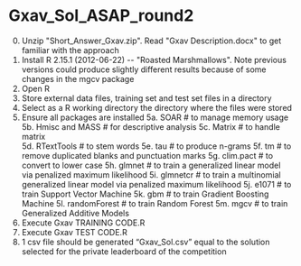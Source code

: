 Gxav_Sol_ASAP_round2
====================

0.  Unzip "Short_Answer_Gxav.zip". Read "Gxav Description.docx" to get familiar with the approach
1.  Install R 2.15.1 (2012-06-22) -- "Roasted Marshmallows". Note previous versions could produce slightly different results because of some changes in the mgcv package
2.	Open R
3.	Store external data files, training set and test set files in a directory 
4.	Select as a R working directory the directory where the files were stored
5.	Ensure all packages are installed
5a.	SOAR # to manage memory usage
5b.	Hmisc and MASS # for descriptive analysis
5c.	Matrix # to handle matrix  
5d.	RTextTools # to stem words
5e.	tau # to produce n-grams
5f.	tm # to remove duplicated blanks and punctuation marks
5g.	clim.pact # to convert to lower case
5h.	glmnet # to train a generalized linear model via penalized maximum likelihood
5i.	glmnetcr # to train a multinomial generalized linear model via penalized maximum likelihood
5j.	e1071 # to train Support Vector Machine
5k.	gbm # to train Gradient Boosting Machine 
5l.	randomForest # to train Random Forest
5m.	mgcv # to train Generalized Additive Models
6.	Execute Gxav TRAINING CODE.R
7.	Execute Gxav TEST CODE.R
8.	1 csv file should be generated “Gxav_Sol.csv” equal to the solution selected for the private leaderboard of the competition
